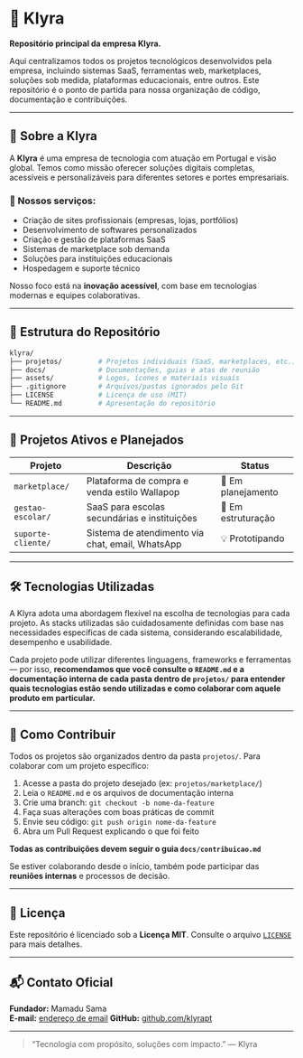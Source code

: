 # 🚀 Klyra

**Repositório principal da empresa Klyra.**

Aqui centralizamos todos os projetos tecnológicos desenvolvidos pela empresa, incluindo sistemas SaaS, ferramentas web, marketplaces, soluções sob medida, plataformas educacionais, entre outros. Este repositório é o ponto de partida para nossa organização de código, documentação e contribuições.

---

## 🧭 Sobre a Klyra

A **Klyra** é uma empresa de tecnologia com atuação em Portugal e visão global. Temos como missão oferecer soluções digitais completas, acessíveis e personalizáveis para diferentes setores e portes empresariais.

### 🎯 Nossos serviços:
- Criação de sites profissionais (empresas, lojas, portfólios)
- Desenvolvimento de softwares personalizados
- Criação e gestão de plataformas SaaS
- Sistemas de marketplace sob demanda
- Soluções para instituições educacionais
- Hospedagem e suporte técnico

Nosso foco está na **inovação acessível**, com base em tecnologias modernas e equipes colaborativas.

---

## 📁 Estrutura do Repositório

```bash
klyra/
├── projetos/         # Projetos individuais (SaaS, marketplaces, etc.)
├── docs/             # Documentações, guias e atas de reunião
├── assets/           # Logos, ícones e materiais visuais
├── .gitignore        # Arquivos/pastas ignorados pelo Git
├── LICENSE           # Licença de uso (MIT)
└── README.md         # Apresentação do repositório
```

---

## 🧩 Projetos Ativos e Planejados

| Projeto               | Descrição                                  | Status         |
|----------------------|----------------------------------------------|----------------|
| `marketplace/`       | Plataforma de compra e venda estilo Wallapop | 🚧 Em planejamento |
| `gestao-escolar/`    | SaaS para escolas secundárias e instituições | 📌 Em estruturação |
| `suporte-cliente/`   | Sistema de atendimento via chat, email, WhatsApp | 💡 Prototipando |

---

## 🛠️ Tecnologias Utilizadas

A Klyra adota uma abordagem flexível na escolha de tecnologias para cada projeto. As stacks utilizadas são cuidadosamente definidas com base nas necessidades específicas de cada sistema, considerando escalabilidade, desempenho e usabilidade.

Cada projeto pode utilizar diferentes linguagens, frameworks e ferramentas — por isso, **recomendamos que você consulte o `README.md` e a documentação interna de cada pasta dentro de `projetos/` para entender quais tecnologias estão sendo utilizadas e como colaborar com aquele produto em particular.**

---

## 🤝 Como Contribuir

Todos os projetos são organizados dentro da pasta `projetos/`.
Para colaborar com um projeto específico:

1. Acesse a pasta do projeto desejado (ex: `projetos/marketplace/`)
2. Leia o `README.md` e os arquivos de documentação interna
3. Crie uma branch: `git checkout -b nome-da-feature`
4. Faça suas alterações com boas práticas de commit
5. Envie seu código: `git push origin nome-da-feature`
6. Abra um Pull Request explicando o que foi feito

**Todas as contribuições devem seguir o guia `docs/contribuicao.md`**

Se estiver colaborando desde o início, também pode participar das **reuniões internas** e processos de decisão.

---

## 📝 Licença

Este repositório é licenciado sob a **Licença MIT**. Consulte o arquivo [`LICENSE`](LICENSE) para mais detalhes.

---

## 📬 Contato Oficial

**Fundador:** Mamadu Sama  
**E-mail:** [endereço de email](contato@klyra.pt)
**GitHub:** [github.com/klyrapt](https://github.com/klyrapt)

---

> “Tecnologia com propósito, soluções com impacto.” — Klyra

